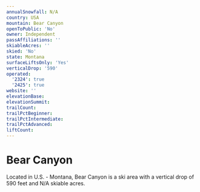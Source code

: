 ```yaml
---
annualSnowfall: N/A
country: USA
mountain: Bear Canyon
openToPublic: 'No'
owner: Independent
passAffiliations: ''
skiableAcres: ''
skied: 'No'
state: Montana
surfaceLiftsOnly: 'Yes'
verticalDrop: '590'
operated:
  '2324': true
  '2425': true
website: ''
elevationBase:
elevationSummit:
trailCount:
trailPctBeginner:
trailPctIntermediate:
trailPctAdvanced:
liftCount:
---
```



# Bear Canyon

Located in U.S. - Montana, Bear Canyon is a ski area with a vertical drop of 590 feet and N/A skiable acres.
